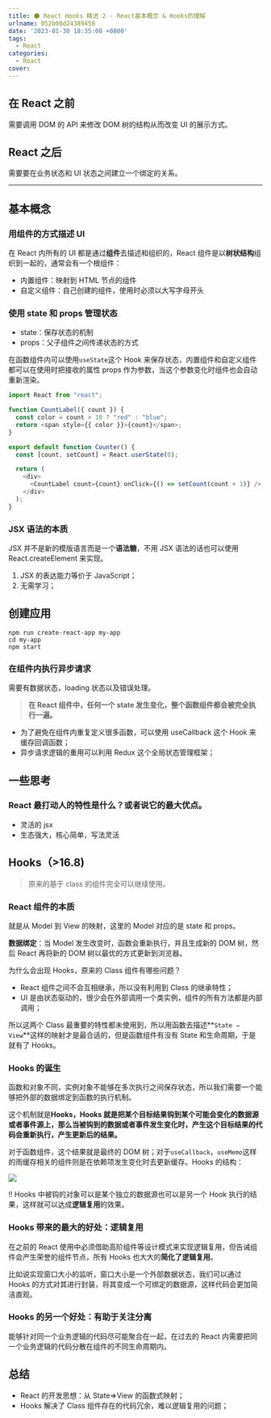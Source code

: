 ```yaml
---
title: ⚫ React Hooks 精进 2 - React基本概念 & Hooks的理解
urlname: 052b00d24389450
date: '2023-01-30 18:35:00 +0800'
tags:
  - React
categories:
  - React
cover:
---
```


## 在 React 之前

需要调用 DOM 的 API 来修改 DOM 树的结构从而改变 UI 的展示方式。

## React 之后

需要要在业务状态和 UI 状态之间建立一个绑定的关系。

---

## 基本概念

### 用组件的方式描述 UI

在 React 内所有的 UI 都是通过**组件**去描述和组织的，React 组件是以**树状结构**组织到一起的，通常会有一个根组件：

- 内置组件：映射到 HTML 节点的组件
- 自定义组件：自己创建的组件，使用时必须以大写字母开头

### 使用 state 和 props 管理状态

- state：保存状态的机制
- props：父子组件之间传递状态的方式

在函数组件内可以使用`useState`这个 Hook 来保存状态，内置组件和自定义组件都可以在使用时把接收的属性 props 作为参数，当这个参数变化时组件也会自动重新渲染。

```javascript
import React from "react";

function CountLabel({ count }) {
  const color = count > 10 ? "red" : "blue";
  return <span style={{ color }}>{count}</span>;
}

export default function Counter() {
  const [count, setCount] = React.userState(0);

  return (
    <div>
      <CountLabel count={count} onClick={() => setCount(count + 1)} />
    </div>
  );
}
```

### JSX 语法的本质

JSX 并不是新的模版语言而是一个**语法糖**，不用 JSX 语法的话也可以使用 React.createElement 来实现。

1. JSX 的表达能力等价于 JavaScript；
2. 无需学习；

## 创建应用

```shell
npm run create-react-app my-app
cd my-app
npm start
```

### 在组件内执行异步请求

需要有数据状态，loading 状态以及错误处理。

> **在 React 组件中，任何一个 state 发生变化，整个函数组件都会被完全执行一遍。**

- 为了避免在组件内重复定义很多函数，可以使用 useCallback 这个 Hook 来缓存回调函数；
- 异步请求逻辑的重用可以利用 Redux 这个全局状态管理框架；

## 一些思考

### React 最打动人的特性是什么？或者说它的最大优点。

- 灵活的 jsx
- 生态强大，核心简单，写法灵活

## Hooks（>16.8)

> 原来的基于 class 的组件完全可以继续使用。

### React 组件的本质

就是从 Model 到 View 的映射，这里的 Model 对应的是 state 和 props。

**数据绑定**：当 Model 发生改变时，函数会重新执行，并且生成新的 DOM 树，然后 React 再将新的 DOM 树以最优的方式更新到浏览器。

为什么会出现 Hooks，原来的 Class 组件有哪些问题？

- React 组件之间不会互相继承，所以没有利用到 Class 的继承特性；
- UI 是由状态驱动的，很少会在外部调用一个类实例，组件的所有方法都是内部调用；

所以这两个 Class 最重要的特性都未使用到，所以用函数去描述**`State ⇒ View`**这样的映射才是最合适的，但是函数组件有没有 State 和生命周期，于是就有了 Hooks。

### Hooks 的诞生

函数和对象不同，实例对象不能够在多次执行之间保存状态，所以我们需要一个能够把外部的数据绑定到函数的执行机制。

这个机制就是**Hooks，Hooks 就是把某个目标结果钩到某个可能会变化的数据源或者事件源上，那么当被钩到的数据或者事件发生变化时，产生这个目标结果的代码会重新执行，产生更新后的结果。**

对于函数组件，这个结果就是最终的 DOM 树；对于`useCallback`，`useMemo`这样的雨缓存相关的组件则是在依赖项发生变化时去更新缓存。Hooks 的结构：

![](https://i.hd-r.cn/a6e410883f0975e888ea749be99e35cf.jpg)

‼️ Hooks 中被钩的对象可以是某个独立的数据源也可以是另一个 Hook 执行的结果，这样就可以达成**逻辑复用**的效果。

### Hooks 带来的最大的好处：逻辑复用

在之前的 React 使用中必须借助高阶组件等设计模式来实现逻辑复用，但告诫组件会产生荣誉的组件节点，所有 Hooks 也大大的**简化了逻辑复用**。

比如说实现窗口大小的监听，窗口大小是一个外部数据状态，我们可以通过 Hooks 的方式对其进行封装，将其变成一个可绑定的数据源，这样代码会更加简洁直观。

### Hooks 的另一个好处：有助于关注分离

能够针对同一个业务逻辑的代码尽可能聚合在一起，在过去的 React 内需要把同一个业务逻辑的代码分散在组件的不同生命周期内。

## 总结

- React 的开发思想：从 State⇒View 的函数式映射；
- Hooks 解决了 Class 组件存在的代码冗余，难以逻辑复用的问题；
